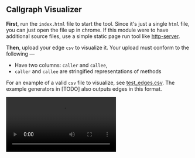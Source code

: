 ## Callgraph Visualizer

**First**, run the `index.html` file to start the tool. Since it's just a single `html` file, you can just open the file up in chrome. If this module were to have additional source files, use a simple static page run tool like [http-server](https://github.com/http-party/http-server).


**Then**, upload your edge `csv` to visualize it. Your upload must conform to the following — 

- Have two columns: `caller` and `callee`,
- `caller` and `callee` are stringified representations of methods

For an example of a valid `csv` file to visualize, see [test_edges.csv](./test_edges.csv). The example generators in [TODO] also outputs edges in this format.




![demo](./demo.mp4)